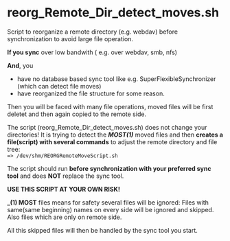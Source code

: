 # reorg_Remote_Dir_detect_moves.sh

Script to reorganize a remote directory (e.g. webdav) before synchronization 
 to avoid large file operation.

**If you sync** over low bandwith ( e.g. over webdav, smb, nfs)

**And**, you
   * have no database based sync tool like e.g. SuperFlexibleSynchronizer (which can detect file moves)
   * have reorganized the file structure for some reason. 

Then you will be faced with many file operations, moved files will be first deletet and then again copied to the remote side. 

The script (reorg_Remote_Dir_detect_moves.sh) does not change your directories!
It is trying to detect the **_MOST(1)_** moved files and then **creates a file(script) with several commands** to adjust 
the remote directory and file tree:  
`=> /dev/shm/REORGRemoteMoveScript.sh`
 
The script should run **before synchronization with your preferred sync tool** and 
does **NOT** replace the sync tool.

 **USE THIS SCRIPT AT YOUR OWN RISK!**


**_(1) MOST** files means for safety several files will be ignored:
   Files with same(same beginning) names on every side will be ignored and skipped. 
Also files which are only on remote side.

All this skipped files will then be handled by the sync tool you start.




